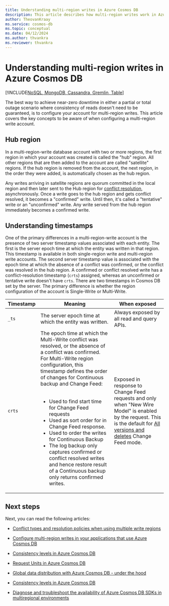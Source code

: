 ```yaml
---
title: Understanding multi-region writes in Azure Cosmos DB
description: This article describes how multi-region writes work in Azure Cosmos DB.
author: TheovanKraay
ms.service: cosmos-db
ms.topic: conceptual
ms.date: 04/12/2024
ms.author: thvankra
ms.reviewer: thvankra
---
```


# Understanding multi-region writes in Azure Cosmos DB

[!INCLUDE[NoSQL, MongoDB, Cassandra, Gremlin, Table](includes/appliesto-nosql-mongodb-cassandra-gremlin-table.md)]

The best way to achieve near-zero downtime in either a partial or total outage scenario where consistency of reads doesn't need to be guaranteed, is to configure your account for multi-region writes. This article covers the key concepts to be aware of when configuring a multi-region write account. 

## Hub region
In a multi-region-write database account with two or more regions, the first region in which your account was created is called the "hub" region. All other regions that are then added to the account are called "satellite" regions. If the hub region is removed from the account, the next region, in the order they were added, is automatically chosen as the hub region.  

Any writes arriving in satellite regions are quorum committed in the local region and then later sent to the Hub region for [conflict resolution](conflict-resolution-policies.md), asynchronously. Once a write goes to the hub region and gets conflict resolved, it becomes a "confirmed" write. Until then, it's called a "tentative" write or an "unconfirmed" write. Any write served from the hub region immediately becomes a confirmed write. 

## Understanding timestamps  

One of the primary differences in a multi-region-write account is the presence of two server timestamp values associated with each entity. The first is the server epoch time at which the entity was written in that region. This timestamp is available in both single-region write and multi-region write accounts. The second server timestamp value is associated with the epoch time at which the absence of a conflict was confirmed, or the conflict was resolved in the hub region. A confirmed or conflict resolved write has a conflict-resolution timestamp (`crts`) assigned, whereas an unconfirmed or tentative write doesn't have `crts`. There are two timestamps in Cosmos DB set by the server. The primary difference is whether the region configuration of the account is Single-Write or Multi-Write.

| Timestamp | Meaning                                                                                                                                                                                                                                                                                                                                                                                                                                                                                                                                                                            | When exposed                                                                                                                                                                 |
| --------- | ---------------------------------------------------------------------------------------------------------------------------------------------------------------------------------------------------------------------------------------------------------------------------------------------------------------------------------------------------------------------------------------------------------------------------------------------------------------------------------------------------------------------------------------------------------------------------------- | ---------------------------------------------------------------------------------------------------------------------------------------------------------------------------- |
| `_ts`       | The server epoch time at which the entity was written.                                                                                                                                                                                                                                                                                                                                                                                                                                                                                                                             | Always exposed by all read and query APIs.                                                                                                                                   |
| `crts`      | The epoch time at which the Multi-Write conflict was resolved, or the absence of a conflict was confirmed. For Multi-Write region configuration, this timestamp defines the order of changes for Continuous backup and Change Feed:<br><br><ul><li>Used to find start time for Change Feed requests</li><li>Used as sort order for in Change Feed response.</li><li>Used to order the writes for Continuous Backup</li><li>The log backup only captures confirmed or conflict resolved writes and hence restore result of a Continuous backup only returns confirmed writes.</li></ul> | Exposed in response to Change Feed requests and only when "New Wire Model" is enabled by the request. This is the default for [All versions and deletes](change-feed.md#all-versions-and-deletes-mode-preview) Change Feed mode. |



## Next steps

Next, you can read the following articles:

* [Conflict types and resolution policies when using multiple write regions](conflict-resolution-policies.md)

* [Configure multi-region writes in your applications that use Azure Cosmos DB](how-to-multi-master.md)

* [Consistency levels in Azure Cosmos DB](./consistency-levels.md)

* [Request Units in Azure Cosmos DB](./request-units.md)

* [Global data distribution with Azure Cosmos DB - under the hood](global-dist-under-the-hood.md)

* [Consistency levels in Azure Cosmos DB](consistency-levels.md)

* [Diagnose and troubleshoot the availability of Azure Cosmos DB SDKs in multiregional environments](troubleshoot-sdk-availability.md)
